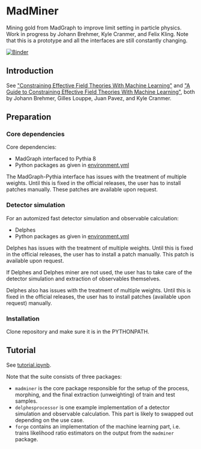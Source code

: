 # MadMiner

Mining gold from MadGraph to improve limit setting in particle physics. Work in progress by Johann Brehmer, Kyle Cranmer,
and Felix Kling. Note that this is a prototype and all the interfaces are still constantly changing.

[![Binder](https://mybinder.org/badge.svg)](https://mybinder.org/v2/gh/johannbrehmer/madminer/master)


## Introduction

See ["Constraining Effective Field Theories With Machine Learning"](https://arxiv.org/abs/1805.00013) and
["A Guide to Constraining Effective Field Theories With Machine Learning"](https://arxiv.org/abs/1805.00020), both by
Johann Brehmer, Gilles Louppe, Juan Pavez, and Kyle Cranmer.

## Preparation

### Core dependencies

Core dependencies:
- MadGraph interfaced to Pythia 8
- Python packages as given in [environment.yml](environment.yml)

The MadGraph-Pythia interface has issues with the treatment of multiple weights. Until this is fixed
in the official releases, the user has to install patches manually.  These patches are available upon request.

### Detector simulation

For an automized fast detector simulation and observable calculation:
- Delphes
- Python packages as given in [environment.yml](environment.yml)

Delphes has issues with the treatment of multiple weights. Until this is fixed in the official releases, the user has to install a patch
manually. This patch is available upon request.

If Delphes and Delphes miner are not used, the user has to take care of the detector simulation and extraction of observables themselves.

Delphes also has issues with the treatment of multiple weights. Until this is fixed in the official releases, the user
has to install patches (available upon request) manually.

### Installation

Clone repository and make sure it is in the PYTHONPATH.

## Tutorial

See [tutorial.ipynb](examples/tutorial/tutorial.ipynb).

Note that the suite consists of three packages:
- `madminer` is the core package responsible for the setup of the process, morphing, and the final extraction
  (unweighting) of train and test samples.
- `delphesprocessor` is one example implementation of a detector simulation and observable calculation. This part is
   likely to swapped out depending on the use case.
- `forge`  contains an implementation of the machine learning part, i.e. trains likelihood ratio estimators on the
  output from the `madminer` package.
